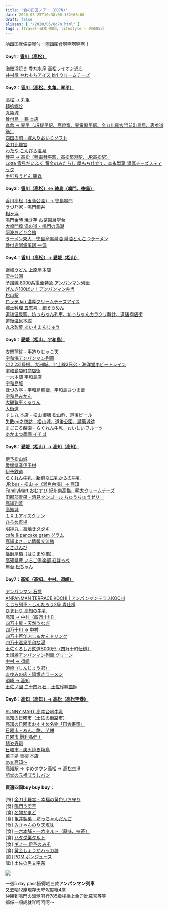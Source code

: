 ```yaml
---
title: '食の四国ツアー (8D7N)'
date: 2020-05-25T10:38:00.132+08:00
draft: false
aliases: [ "/2020/05/8d7n.html" ]
tags : [travel-日本-四國, lifestyle - 逃離852]
---
```


响四国就係要兜勻一圈四圍食啊啊啊啊啊！

#### Day1：[香川（高松）](https://hidie.net/shikoku1/)
[海賊浜焼き 豊丸水産 高松ライオン通店](https://hidie.net/shikoku1a/)  
[井村屋 やわもちアイス kiri クリームチーズ](https://hidie.net/shikoku1b/)  

  
#### Day2：[香川（高松、丸亀、琴平）](https://hidie.net/shikoku2/)
[高松 → 丸亀](https://hidie.net/shikoku2a/)  
[麺処綿谷](https://hidie.net/shikoku2b/)  
[丸亀城](https://hidie.net/shikoku2c/)  
[骨付鳥 一鶴 本店](https://hidie.net/shikoku2d/)  
[丸亀 → 琴平（JR琴平駅、高燈篭、琴電琴平駅、金刀比羅宮門前町鳥居、表参道筋）](https://hidie.net/shikoku2e/)  
[四国の旬 - 嫁入りおいりソフト](https://hidie.net/shikoku2f/)  
[金刀比羅宮](https://hidie.net/shikoku2g/)  
[わたや こんぴら温泉](https://hidie.net/shikoku2h/)  
[琴平 → 高松（琴電琴平駅、高松築港駅、JR高松駅）](https://hidie.net/shikoku2i/)  
[Lotte 雪見だいふく 黄金のみたらし 厚もち仕立て、森永製菓 濃厚チーズスティック](https://hidie.net/shikoku2j/)  
[手打ちうどん 鶴丸](https://hidie.net/shikoku2k/)  

  
#### Day3：[香川（高松）↔ 徳島（鳴門、徳島）](https://hidie.net/shikoku3/)
[香川高松（玉藻公園）→ 徳島鳴門](https://hidie.net/shikoku3a/)  
[うづ乃家 - 鳴門鯛丼](https://hidie.net/shikoku3b/)  
[相ヶ浜](https://hidie.net/shikoku3c/)  
[鳴門金時 焼き芋](https://hidie.net/shikoku3d/)
[お茶園展望台](https://hidie.net/shikoku3e/)  
[大鳴門橋 渦の道 - 鳴門の渦潮](https://hidie.net/shikoku3f/)  
[阿波おどり会館](https://hidie.net/shikoku3g/)  
[ラーメン東大 - 徳島産黒醤油 醤油とんこつラーメン](https://hidie.net/shikoku3h/)  
[骨付き阿波尾鶏 一鴻](https://hidie.net/shikoku3i/)  

  
#### Day4：[香川（高松）→ 愛媛（松山）](https://hidie.net/shikoku4/)
[讃岐うどん 上原屋本店](https://hidie.net/shikoku4a/)  
[栗林公園](https://hidie.net/shikoku4b/)  
[予讃線 8000系電車特急 アンパンマン列車](https://hidie.net/shikoku4c/)  
[げんき100ばい！アンパンマン弁当](https://hidie.net/shikoku4d/)  
[松山駅](https://hidie.net/shikoku4e/)  
[ロッテ kiri 濃厚クリームチーズアイス](https://hidie.net/shikoku4f/)  
[郷土料理 五志喜 - 鯛そうめん](https://hidie.net/shikoku4g/)  
[道後温泉駅、坊っちゃん列車、坊っちゃんカラクリ時計、道後商店街](https://hidie.net/shikoku4h/)  
[道後温泉本館](https://hidie.net/shikoku4i/)  
[丸永製菓 あいすまんじゅう](https://hidie.net/shikoku4j/)  
  
#### Day5：[愛媛（松山、宇和島）](https://hidie.net/shikoku5/)   
[安岡蒲鉾 - 手造りじゃこ天](https://hidie.net/shikoku5a/)  
[宇和海アンパンマン列車](https://hidie.net/shikoku5b/)  
[C12 231号機、大洲城、宇土線3兄弟 - 海洋堂ホビートレイン](https://hidie.net/shikoku5c/)  
[宇和島袋町商店街](https://hidie.net/shikoku5d/)  
[一六本舗 宇和島店](https://hidie.net/shikoku5e/)  
[宇和島城](https://hidie.net/shikoku5f/)  
[ほづみ亭 - 宇和島鯛飯、宇和島さつま飯](https://hidie.net/shikoku5g/)  
[宇和島みかん](https://hidie.net/shikoku5h/)  
[大観覧車くるりん](https://hidie.net/shikoku5i/)  
[大街道](https://hidie.net/shikoku5j/)  
[すし丸 本店 - 松山御膳 松山鮓、道後ビール](https://hidie.net/shikoku5k/)  
[失敗ed之夜訪 - 松山城、道後公園、湯築城跡](https://hidie.net/shikoku5l/)  
[まごころ酪園 - らくれん牛乳、おいしいフルーツ](https://hidie.net/shikoku5m/)  
[あかまつ農園 イチゴ](https://hidie.net/shikoku5n/)  
  
#### Day6：[愛媛（松山）→ 高知（高知）](https://hidie.net/shikoku6/)  
[伊予松山城](https://hidie.net/shikoku6a/)  
[愛媛県産伊予柑](https://hidie.net/shikoku6b/)  
[伊予鉄道](https://hidie.net/shikoku6c/)  
[らくれん牛乳 - 新鮮な生乳からの牛乳](https://hidie.net/shikoku6d/)  
[JR bus - 松山 →（瀨戶內海）→ 高知](https://hidie.net/shikoku6e/)  
[FamilyMart おむすび 紀州南高梅、明太クリームチーズ](https://hidie.net/shikoku6f/)  
[田那部青果 - 清見タンゴール ちゅうちゅうゼリー](https://hidie.net/shikoku6g/)  
[高知到着](https://hidie.net/shikoku6h/)  
[高知城](https://hidie.net/shikoku6i/)  
[１Ｘ１アイスクリン](https://hidie.net/shikoku6j/)  
[ひろめ市場](https://hidie.net/shikoku6k/)  
[明神丸 - 藁焼きタタキ](https://hidie.net/shikoku6l/)  
[cafe & pancake gram グラム](https://hidie.net/shikoku6m/)  
[高知よさこい情報交流館](https://hidie.net/shikoku6n/)  
[とさけんぴ](https://hidie.net/shikoku6o/)  
[播磨屋橋（はりまや橋）](https://hidie.net/shikoku6p/)  
[高知県産 いちご倶楽部 紅ほっぺ](https://hidie.net/shikoku6q/)  
[屋台 松ちゃん](https://hidie.net/shikoku6r/)  
  
#### Day7：[高知（高知、中村、須崎）](https://hidie.net/shikoku7/)  
[アンパンマン 石凳](https://hidie.net/shikoku7a/)  
[ANPANMAN TERRACE KOCHI | アンパンマンテラスKOCHI](https://hidie.net/shikoku7b/)  
[くじら列車 - しんたろう2号 青仕様](https://hidie.net/shikoku7c/)  
[ひまわり 高知の牛乳](https://hidie.net/shikoku7d/)  
[高知 → 中村（四万十川）](https://hidie.net/shikoku7e/)  
[四万十屋 - 天然うなぎ](https://hidie.net/shikoku7f/)  
[四万十川 → 中村](https://hidie.net/shikoku7g/)  
[四万十百年ぶしゅかんドリンク](https://hidie.net/shikoku7h/)  
[四万十温泉平和な湯](https://hidie.net/shikoku7i/)  
[土佐くろしお鉄道8000形（四万十町仕様）](https://hidie.net/shikoku7j/)  
[土讃線アンパンマン列車 グリーン](https://hidie.net/shikoku7k/)  
[中村 → 須崎](https://hidie.net/shikoku7l/)  
[須崎（しんじょう君）](https://hidie.net/shikoku7m/)  
[まゆみの店 - 鍋焼きラーメン](https://hidie.net/shikoku7n/)  
[須崎 → 高知](https://hidie.net/shikoku7o/)  
[土佐ノ國 二十四万石 - 土佐珍味皿鉢](https://hidie.net/shikoku7p/)  
  
  
#### Day8：[高知（高知）→ 高松（高松空港）](https://hidie.net/shikoku8/)  
[SUNNY MART 高南台地牛乳](https://hidie.net/shikoku8a/)  
[高知の日曜市（土佐の街路市）](https://hidie.net/shikoku8b/)  
[高知の日曜市おすすめ名物「田舎寿司」](https://hidie.net/shikoku8c/)  
[日曜市 - あんこ餅、芋餅](https://hidie.net/shikoku8d/)  
[日曜市 戰利品們！](https://hidie.net/shikoku8e/)  
[鯖姿寿司](https://hidie.net/shikoku8f/)  
[日曜市 - 炭火焼き焼鳥](https://hidie.net/shikoku8g/)  
[菓子処 青柳 本店](https://hidie.net/shikoku8h/)  
[bye 高知～](https://hidie.net/shikoku8i/)  
[高知駅 → ゆめタウン高松 → 高松空港](https://hidie.net/shikoku8j/)  
[旭堂の元祖ぼうしパン](https://hidie.net/shikoku8k/)  
  

#### 買遍四国buy buy buy：
\[符\] [金刀比羅宮 - 幸福の黄色いお守り](https://hidie.net/shikokukotohira/)  
\[食\] [鳴門うず芋](https://hidie.net/shikokukurio/)  
\[食\] [名物かまど](https://hidie.net/kamado/)  
\[食\] [亀井製菓 - 坊っちゃんだんご](https://hidie.net/kameiseika/)  
\[食\] [みきゃんのり天塩味](https://hidie.net/mikyannori/)  
\[食\] [一六本舗 - 一六タルト（原味、抹茶）](https://hidie.net/ichiroku/)  
\[食\] [ハタダ栗タルト](https://hidie.net/kuritaruto/)  
\[食\] [ギノー 伊予のみそ](https://hidie.net/ginomiso/)  
\[食\] [黄金しょうがハッカ糖](https://hidie.net/syougatou/)  
\[飲\] [POM ポンジュース](https://hidie.net/pommikan/)  
\[飲\] [土佐の黒文字茶](https://hidie.net/kuromoji/)  


  

![](/images/shikoku8d7n.jpg)

一張5 day pass搭得哂三款**アンパンマン列車**  
又去哂12座現存天守呢度嘅4座  
仲睇到鳴門の渦潮呀行785級樓梯上金刀比羅宮等等  
都係一項成就吖呵呵呵～
